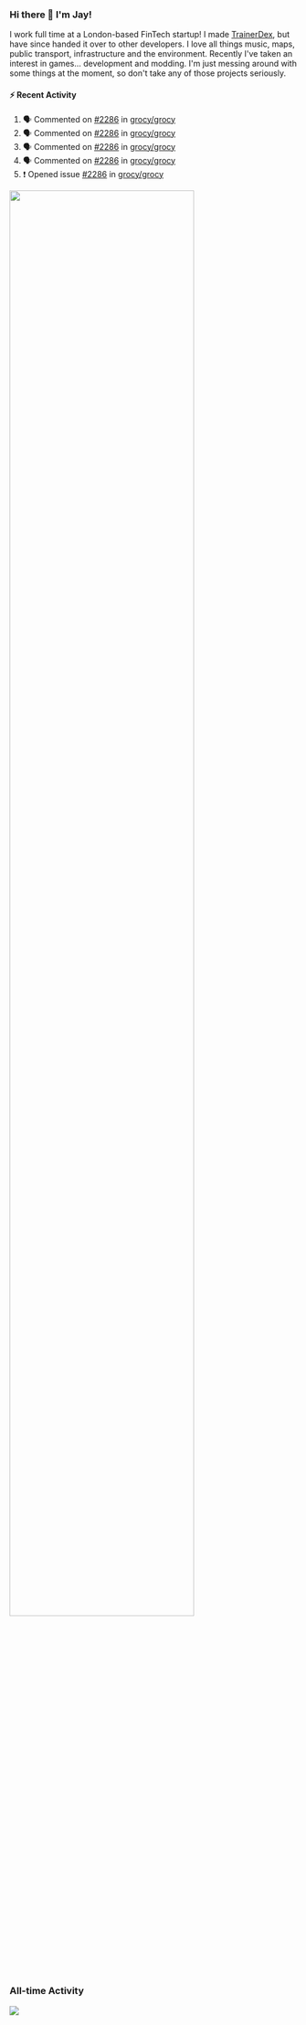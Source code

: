 ### Hi there 👋 I'm Jay!
I work full time at a London-based FinTech startup! I made [TrainerDex](https://www.github.com/TrainerDex), but have since handed it over to other developers. I love all things music, maps, public transport, infrastructure and the environment. Recently I've taken an interest in games... development and modding. I'm just messing around with some things at the moment, so don't take any of those projects seriously.

#### :zap: Recent Activity
<!--START_SECTION:activity-->
1. 🗣 Commented on [#2286](https://github.com/grocy/grocy/issues/2286#issuecomment-1663608928) in [grocy/grocy](https://github.com/grocy/grocy)
2. 🗣 Commented on [#2286](https://github.com/grocy/grocy/issues/2286#issuecomment-1659909923) in [grocy/grocy](https://github.com/grocy/grocy)
3. 🗣 Commented on [#2286](https://github.com/grocy/grocy/issues/2286#issuecomment-1659308621) in [grocy/grocy](https://github.com/grocy/grocy)
4. 🗣 Commented on [#2286](https://github.com/grocy/grocy/issues/2286#issuecomment-1658962342) in [grocy/grocy](https://github.com/grocy/grocy)
5. ❗ Opened issue [#2286](https://github.com/grocy/grocy/issues/2286) in [grocy/grocy](https://github.com/grocy/grocy)
<!--END_SECTION:activity-->

[<img src="https://wakatime.com/share/@TurnrDev/4142a9ac-7325-4d2f-a2bb-ec199b5c798c.svg" width="80%" />](https://wakatime.com/@TurnrDev)  


### All-time Activity
[<img src="https://github-readme-stats.vercel.app/api/wakatime?username=TurnrDev&layout=compact" />](https://wakatime.com/@TurnrDev)
